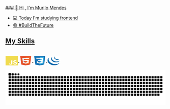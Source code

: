 <div>  <a href="https://github.com/gtndeveloper">
</div>
 <br>
 ### 👋 Hi , I'm Murilo Mendes

- 💻 Today I'm studying frontend
- 😄 #BuildTheFuture

<div align="center">
  <!-- <a href="https://github.com/gtndeveloper"> -->
</div>

## My Skills

<div style="display: inline_block"><br>
  <img align="center" alt="SrHenry-JS" height="30" width="40" src="https://raw.githubusercontent.com/devicons/devicon/master/icons/javascript/javascript-plain.svg">
  <img align="center" alt="SrHenry-HTML" height="30" width="40" src="https://raw.githubusercontent.com/devicons/devicon/master/icons/html5/html5-original.svg">
  <img align="center" alt="SrHenry-CSS" height="30" width="40" src="https://raw.githubusercontent.com/devicons/devicon/master/icons/css3/css3-original.svg">
    <img align="center" alt="SrHenry-CSS" height="30" width="40" src="https://raw.githubusercontent.com/devicons/devicon/master/icons/jquery/jquery-original.svg">
</div>

</div>
 
  ![Snake animation](https://github.com/ellen2121/ellen2121/blob/output/github-contribution-grid-snake.svg)
 
</div>
